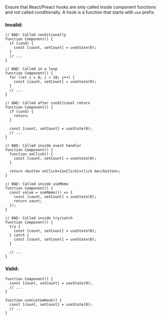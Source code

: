 Ensure that React/Preact hooks are only called inside component functions and
not called conditionally. A hook is a function that starts with `use` prefix.

### Invalid:

```tsx
// BAD: Called conditionally
function Component() {
  if (cond) {
    const [count, setCount] = useState(0);
  }
  // ...
}

// BAD: Called in a loop
function Component() {
  for (let i = 0; i < 10; i++) {
    const [count, setCount] = useState(0);
  }
  // ...
}

// BAD: Called after conditional return
function Component() {
  if (cond) {
    return;
  }

  const [count, setCount] = useState(0);
  // ...
}

// BAD: Called inside event handler
function Component() {
  function onClick() {
    const [count, setCount] = useState(0);
  }

  return <button onClick={onClick}>click me</button>;
}

// BAD: Called inside useMemo
function Component() {
  const value = useMemo(() => {
    const [count, setCount] = useState(0);
    return count;
  });
}

// BAD: Called inside try/catch
function Component() {
  try {
    const [count, setCount] = useState(0);
  } catch {
    const [count, setCount] = useState(0);
  }

  // ...
}
```

### Valid:

```tsx
function Component() {
  const [count, setCount] = useState(0);
  // ...
}

function useCustomHook() {
  const [count, setCount] = useState(0);
  // ...
}
```
